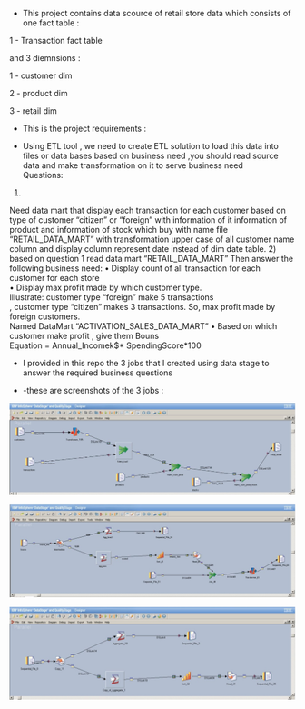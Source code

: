 - This project contains data scource of retail store data which consists of one fact table :


1 - Transaction fact table

  
and 3 diemnsions :


1 - customer dim


2 - product dim


3 - retail dim 


- This is the project requirements : 

- Using ETL tool , we need to create ETL solution to load this data into files or 
data bases based on business need ,you should read source data and make 
transformation on it to serve business need  
Questions: 
1) 
Need data mart that display each transaction for each customer based on 
type of customer “citizen” or “foreign”  with information of it information of 
product and information of stock  which buy  with name file 
“RETAIL_DATA_MART” with transformation upper case of all customer name 
column and display column represent date instead of  dim date table. 
2)  based on question 1 read data mart “RETAIL_DATA_MART” 
Then answer the following business need: 
• Display count of all transaction for each customer for each store  
• Display max profit made by which customer type.  
Illustrate: customer type “foreign” make 5 transactions  
, customer type “citizen” makes 3 transactions. 
So, max profit made by foreign customers.  
Named DataMart “ACTIVATION_SALES_DATA_MART” 
• Based on which customer make profit , give them Bouns  
Equation = Annual_Incomek$* SpendingScore*100

- I provided in this repo the 3 jobs that I created using data stage to answer the required business questions

- -these are screenshots of the 3 jobs :

![first_job](https://github.com/omarramadan22/Retail_data_ETL_using_data_stage/blob/main/datastage_2.jpeg)

![second_job](https://github.com/omarramadan22/Retail_data_ETL_using_data_stage/blob/main/datastage.jpeg)

![bonus_job](https://github.com/omarramadan22/Retail_data_ETL_using_data_stage/blob/main/datastage_1.jpeg)

